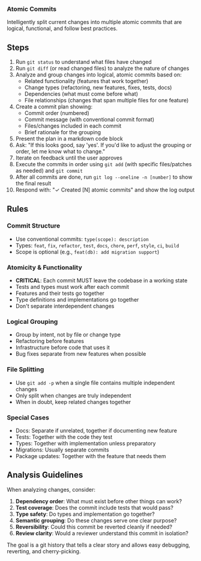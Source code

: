 ### Atomic Commits

Intelligently split current changes into multiple atomic commits that are logical, functional, and
follow best practices.

## Steps

1. Run `git status` to understand what files have changed
1. Run `git diff` (or read changed files) to analyze the nature of changes
1. Analyze and group changes into logical, atomic commits based on:
   - Related functionality (features that work together)
   - Change types (refactoring, new features, fixes, tests, docs)
   - Dependencies (what must come before what)
   - File relationships (changes that span multiple files for one feature)
1. Create a commit plan showing:
   - Commit order (numbered)
   - Commit message (with conventional commit format)
   - Files/changes included in each commit
   - Brief rationale for the grouping
1. Present the plan in a markdown code block
1. Ask: "If this looks good, say 'yes'. If you'd like to adjust the grouping or order, let me know
   what to change."
1. Iterate on feedback until the user approves
1. Execute the commits in order using `git add` (with specific files/patches as needed) and
   `git commit`
1. After all commits are done, run `git log --oneline -n [number]` to show the final result
1. Respond with: "✓ Created [N] atomic commits" and show the log output

## Rules

### Commit Structure

- Use conventional commits: `type(scope): description`
- Types: `feat`, `fix`, `refactor`, `test`, `docs`, `chore`, `perf`, `style`, `ci`, `build`
- Scope is optional (e.g., `feat(db): add migration support`)

### Atomicity & Functionality

- **CRITICAL**: Each commit MUST leave the codebase in a working state
- Tests and types must work after each commit
- Features and their tests go together
- Type definitions and implementations go together
- Don't separate interdependent changes

### Logical Grouping

- Group by intent, not by file or change type
- Refactoring before features
- Infrastructure before code that uses it
- Bug fixes separate from new features when possible

### File Splitting

- Use `git add -p` when a single file contains multiple independent changes
- Only split when changes are truly independent
- When in doubt, keep related changes together

### Special Cases

- Docs: Separate if unrelated, together if documenting new feature
- Tests: Together with the code they test
- Types: Together with implementation unless preparatory
- Migrations: Usually separate commits
- Package updates: Together with the feature that needs them

## Analysis Guidelines

When analyzing changes, consider:

1. **Dependency order**: What must exist before other things can work?
1. **Test coverage**: Does the commit include tests that would pass?
1. **Type safety**: Do types and implementation go together?
1. **Semantic grouping**: Do these changes serve one clear purpose?
1. **Reversibility**: Could this commit be reverted cleanly if needed?
1. **Review clarity**: Would a reviewer understand this commit in isolation?

The goal is a git history that tells a clear story and allows easy debugging, reverting, and
cherry-picking.
